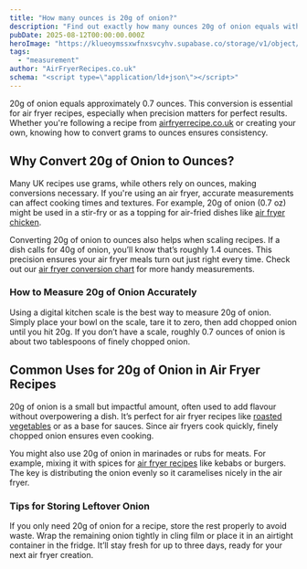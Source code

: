```yaml
---
title: "How many ounces is 20g of onion?"
description: "Find out exactly how many ounces 20g of onion equals with our simple conversion guide—perfect for air fryer recipes and meal prep!"
pubDate: 2025-08-12T00:00:00.000Z
heroImage: "https://klueoymssxwfnxsvcyhv.supabase.co/storage/v1/object/public/md/how-many-ounces-is-20g-of-onion-62a530f7.webp"
tags:
  - "measurement"
author: "AirFryerRecipes.co.uk"
schema: "<script type=\"application/ld+json\"></script>"
---
```


<p>20g of onion equals approximately 0.7 ounces. This conversion is essential for air fryer recipes, especially when precision matters for perfect results. Whether you're following a recipe from <a href=https://www.airfryerrecipe.co.uk>airfryerrecipe.co.uk</a> or creating your own, knowing how to convert grams to ounces ensures consistency.</p>  

<h2>Why Convert 20g of Onion to Ounces?</h2>  
<p>Many UK recipes use grams, while others rely on ounces, making conversions necessary. If you're using an air fryer, accurate measurements can affect cooking times and textures. For example, 20g of onion (0.7 oz) might be used in a stir-fry or as a topping for air-fried dishes like <a href=https://www.airfryerrecipe.co.uk/recipe-category/chicken>air fryer chicken</a>.</p>  

<p>Converting 20g of onion to ounces also helps when scaling recipes. If a dish calls for 40g of onion, you’ll know that’s roughly 1.4 ounces. This precision ensures your air fryer meals turn out just right every time. Check out our <a href=https://www.airfryerrecipe.co.uk/air-fryer-conversion-chart>air fryer conversion chart</a> for more handy measurements.</p>  

<h3>How to Measure 20g of Onion Accurately</h3>  
<p>Using a digital kitchen scale is the best way to measure 20g of onion. Simply place your bowl on the scale, tare it to zero, then add chopped onion until you hit 20g. If you don’t have a scale, roughly 0.7 ounces of onion is about two tablespoons of finely chopped onion.</p>  

<h2>Common Uses for 20g of Onion in Air Fryer Recipes</h2>  
<p>20g of onion is a small but impactful amount, often used to add flavour without overpowering a dish. It’s perfect for air fryer recipes like <a href=https://www.airfryerrecipe.co.uk/recipe-category/vegetables>roasted vegetables</a> or as a base for sauces. Since air fryers cook quickly, finely chopped onion ensures even cooking.</p>  

<p>You might also use 20g of onion in marinades or rubs for meats. For example, mixing it with spices for <a href=https://www.airfryerrecipe.co.uk/recipes>air fryer recipes</a> like kebabs or burgers. The key is distributing the onion evenly so it caramelises nicely in the air fryer.</p>  

<h3>Tips for Storing Leftover Onion</h3>  
<p>If you only need 20g of onion for a recipe, store the rest properly to avoid waste. Wrap the remaining onion tightly in cling film or place it in an airtight container in the fridge. It’ll stay fresh for up to three days, ready for your next air fryer creation.</p>